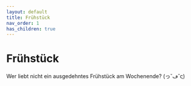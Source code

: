 ```yaml
---
layout: default
title: Frühstück
nav_order: 1
has_children: true
---
```

<h1>Frühstück</h1>
<p>Wer liebt nicht ein ausgedehntes Frühstück am Wochenende? (っ˘ڡ˘ς)</p>
